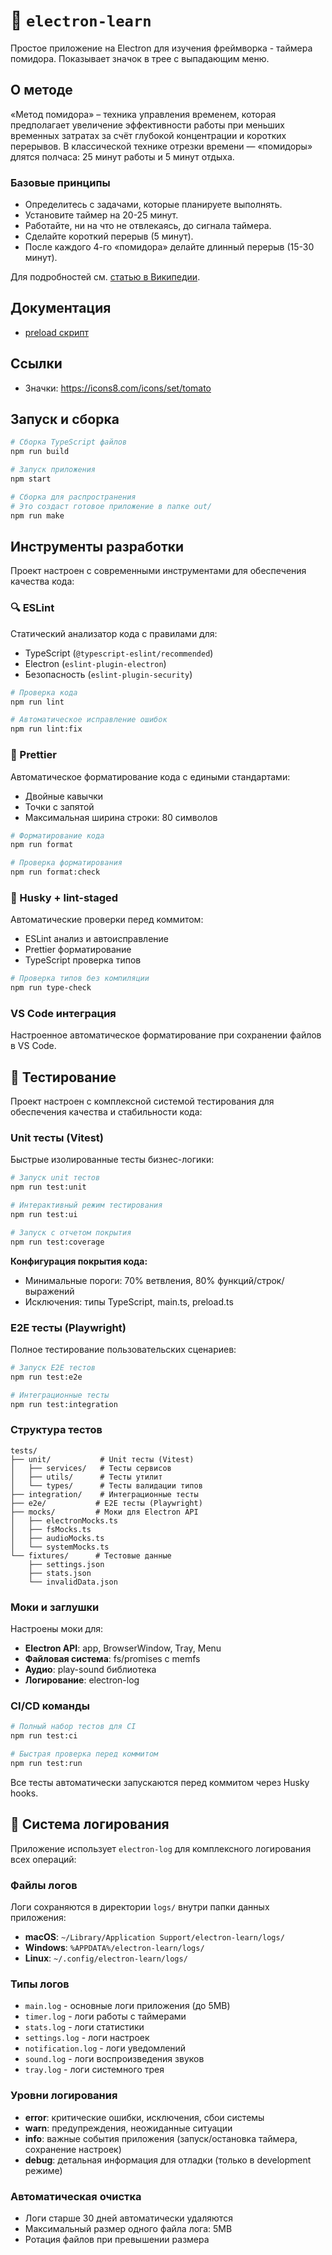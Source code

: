 # 🍅 `electron-learn`

Простое приложение на Electron для изучения фреймворка - таймера помидора. Показывает значок в трее с выпадающим меню.

## О методе

«Метод помидора» – техника управления временем, которая предполагает увеличение эффективности работы при меньших временных затратах за счёт глубокой концентрации и коротких перерывов. В классической технике отрезки времени — «помидоры» длятся полчаса: 25 минут работы и 5 минут отдыха.

### Базовые принципы

- Определитесь с задачами, которые планируете выполнять.
- Установите таймер на 20-25 минут.
- Работайте, ни на что не отвлекаясь, до сигнала таймера.
- Сделайте короткий перерыв (5 минут).
- После каждого 4-го «помидора» делайте длинный перерыв (15-30 минут).

Для подробностей см. [статью в Википедии](https://ru.wikipedia.org/wiki/Метод_помидора).

## Документация

- [preload скрипт](./docs/preload.md)

## Ссылки

- Значки: https://icons8.com/icons/set/tomato

## Запуск и сборка

```bash
# Сборка TypeScript файлов
npm run build

# Запуск приложения
npm start

# Сборка для распространения
# Это создаст готовое приложение в папке out/
npm run make
```

## Инструменты разработки

Проект настроен с современными инструментами для обеспечения качества кода:

### 🔍 ESLint

Статический анализатор кода с правилами для:

- TypeScript (`@typescript-eslint/recommended`)
- Electron (`eslint-plugin-electron`)
- Безопасность (`eslint-plugin-security`)

```bash
# Проверка кода
npm run lint

# Автоматическое исправление ошибок
npm run lint:fix
```

### 💅 Prettier

Автоматическое форматирование кода с едиными стандартами:

- Двойные кавычки
- Точки с запятой
- Максимальная ширина строки: 80 символов

```bash
# Форматирование кода
npm run format

# Проверка форматирования
npm run format:check
```

### 🐶 Husky + lint-staged

Автоматические проверки перед коммитом:

- ESLint анализ и автоисправление
- Prettier форматирование
- TypeScript проверка типов

```bash
# Проверка типов без компиляции
npm run type-check
```

### VS Code интеграция

Настроенное автоматическое форматирование при сохранении файлов в VS Code.

## 🧪 Тестирование

Проект настроен с комплексной системой тестирования для обеспечения качества и стабильности кода:

### Unit тесты (Vitest)

Быстрые изолированные тесты бизнес-логики:

```bash
# Запуск unit тестов
npm run test:unit

# Интерактивный режим тестирования
npm run test:ui

# Запуск с отчетом покрытия
npm run test:coverage
```

**Конфигурация покрытия кода:**

- Минимальные пороги: 70% ветвления, 80% функций/строк/выражений
- Исключения: типы TypeScript, main.ts, preload.ts

### E2E тесты (Playwright)

Полное тестирование пользовательских сценариев:

```bash
# Запуск E2E тестов
npm run test:e2e

# Интеграционные тесты
npm run test:integration
```

### Структура тестов

```
tests/
├── unit/           # Unit тесты (Vitest)
│   ├── services/   # Тесты сервисов
│   ├── utils/      # Тесты утилит
│   └── types/      # Тесты валидации типов
├── integration/    # Интеграционные тесты
├── e2e/           # E2E тесты (Playwright)
├── mocks/         # Моки для Electron API
│   ├── electronMocks.ts
│   ├── fsMocks.ts
│   ├── audioMocks.ts
│   └── systemMocks.ts
└── fixtures/      # Тестовые данные
    ├── settings.json
    ├── stats.json
    └── invalidData.json
```

### Моки и заглушки

Настроены моки для:

- **Electron API**: app, BrowserWindow, Tray, Menu
- **Файловая система**: fs/promises с memfs
- **Аудио**: play-sound библиотека
- **Логирование**: electron-log

### CI/CD команды

```bash
# Полный набор тестов для CI
npm run test:ci

# Быстрая проверка перед коммитом
npm run test:run
```

Все тесты автоматически запускаются перед коммитом через Husky hooks.

## 📝 Система логирования

Приложение использует `electron-log` для комплексного логирования всех операций:

### Файлы логов

Логи сохраняются в директории `logs/` внутри папки данных приложения:

- **macOS**: `~/Library/Application Support/electron-learn/logs/`
- **Windows**: `%APPDATA%/electron-learn/logs/`
- **Linux**: `~/.config/electron-learn/logs/`

### Типы логов

- `main.log` - основные логи приложения (до 5MB)
- `timer.log` - логи работы с таймерами
- `stats.log` - логи статистики
- `settings.log` - логи настроек
- `notification.log` - логи уведомлений
- `sound.log` - логи воспроизведения звуков
- `tray.log` - логи системного трея

### Уровни логирования

- **error**: критические ошибки, исключения, сбои системы
- **warn**: предупреждения, неожиданные ситуации
- **info**: важные события приложения (запуск/остановка таймера, сохранение настроек)
- **debug**: детальная информация для отладки (только в development режиме)

### Автоматическая очистка

- Логи старше 30 дней автоматически удаляются
- Максимальный размер одного файла лога: 5MB
- Ротация файлов при превышении размера
